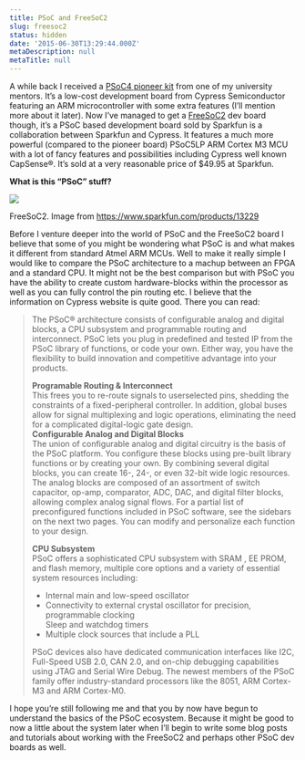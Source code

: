 ```yaml
---
title: PSoC and FreeSoC2
slug: freesoc2
status: hidden
date: '2015-06-30T13:29:44.000Z'
metaDescription: null
metaTitle: null
---
```


A while back I received a [PSoC4 pioneer kit](http://www.cypress.com/?rid=77780) from one of my university mentors. It’s a low-cost development board from Cypress Semiconductor featuring an ARM microcontroller with some extra features (I’ll mention more about it later). Now I’ve managed to get a [FreeSoC2](https://www.sparkfun.com/products/13229) dev board though, it’s a PSoC based development board sold by Sparkfun is a collaboration between Sparkfun and Cypress. It features a much more powerful (compared to the pioneer board) PSoC5LP ARM Cortex M3 MCU with a lot of fancy features and possibilities including Cypress well known CapSense®. It’s sold at a very reasonable price of \$49.95 at Sparkfun.

**What is this “PSoC” stuff?**

![](https://di2hdke024x80.cloudfront.net/images/FreeSoC2.jpg)

FreeSoC2. Image from https://www.sparkfun.com/products/13229

Before I venture deeper into the world of PSoC and the FreeSoC2 board I believe that some of you might be wondering what PSoC is and what makes it different from standard Atmel ARM MCUs. Well to make it really simple I would like to compare the PSoC architecture to a machup between an FPGA and a standard CPU. It might not be the best comparison but with PSoC you have the ability to create custom hardware-blocks within the processor as well as you can fully control the pin routing etc. I believe that the information on Cypress website is quite good. There you can read:

> The PSoC® architecture consists of configurable analog and digital blocks, a CPU subsystem and programmable routing and interconnect. PSoC lets you plug in predefined and tested IP from the PSoC library of functions, or code your own. Either way, you have the flexibility to build innovation and competitive advantage into your products.
>
> **Programable Routing & Interconnect**  
>  This frees you to re-route signals to userselected pins, shedding the constraints of a fixed-peripheral controller. In addition, global buses allow for signal multiplexing and logic operations, eliminating the need for a complicated digital-logic gate design.  
> **Configurable Analog and Digital Blocks**  
>  The union of configurable analog and digital circuitry is the basis of the PSoC platform. You configure these blocks using pre-built library functions or by creating your own. By combining several digital blocks, you can create 16-, 24-, or even 32-bit wide logic resources. The analog blocks are composed of an assortment of switch capacitor, op-amp, comparator, ADC, DAC, and digital filter blocks, allowing complex analog signal flows. For a partial list of preconfigured functions included in PSoC software, see the sidebars on the next two pages. You can modify and personalize each function to your design.
>
> **CPU Subsystem**  
>  PSoC offers a sophisticated CPU subsystem with SRAM , EE PROM, and flash memory, multiple core options and a variety of essential system resources including:
>
> - Internal main and low-speed oscillator
> - Connectivity to external crystal oscillator for precision, programmable clocking  
>   Sleep and watchdog timers
> - Multiple clock sources that include a PLL
>
> PSoC devices also have dedicated communication interfaces like I2C, Full-Speed USB 2.0, CAN 2.0, and on-chip debugging capabilities using JTAG and Serial Wire Debug. The newest members of the PSoC family offer industry-standard processors like the 8051, ARM Cortex-M3 and ARM Cortex-M0.

I hope you’re still following me and that you by now have begun to understand the basics of the PSoC ecosystem. Because it might be good to now a little about the system later when I’ll begin to write some blog posts and tutorials about working with the FreeSoC2 and perhaps other PSoC dev boards as well.
